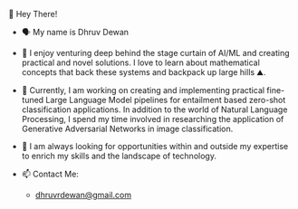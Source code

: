 👋 Hey There!

- 🗣️ My name is Dhruv Dewan

- 🌱 I enjoy venturing deep behind the stage curtain of AI/ML and creating practical and novel solutions. I love to learn about mathematical concepts that back these systems and backpack up large hills ⛰️.

- 🧮 Currently, I am working on creating and implementing practical fine-tuned Large Language Model pipelines for entailment based zero-shot classification applications. In addition to the world of Natural Language Processing, I spend my time involved in researching the application of Generative Adversarial Networks in image classification.

- 🧐 I am always looking for opportunities within and outside my expertise to enrich my skills and the landscape of technology.

- 📫 Contact Me:
    - dhruvrdewan@gmail.com

<!---
dhruv-dewan/dhruv-dewan is a ✨ special ✨ repository because its `README.md` (this file) appears on your GitHub profile.
You can click the Preview link to take a look at your changes.
--->
